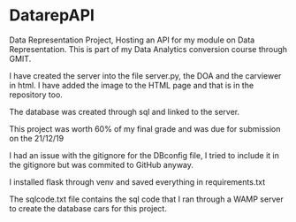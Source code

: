 # DatarepAPI
Data Representation Project, Hosting an API for my module on Data Representation. This is part of my Data Analytics conversion course through GMIT. 

I have created the server into the file server.py, the DOA and the carviewer in html. I have added the image to the HTML page and that is in the repository too. 

The database was created through sql and linked to the server. 

This project was worth 60% of my final grade and was due for submission on the 21/12/19

I had an issue with the gitignore for the DBconfig file, I tried to include it in the gitignore but was commited to GitHub anyway.

I installed flask through venv and saved everything in requirements.txt

The sqlcode.txt file contains the sql code that I ran through a WAMP server to create the database cars for this project.

